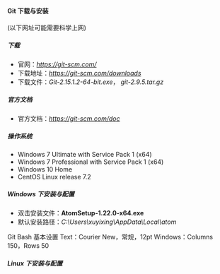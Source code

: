 
#### Git 下载与安装

(以下网址可能需要科学上网)

##### 下载
* 官网：*https://git-scm.com/*
* 下载地址：*https://git-scm.com/downloads*
* 下载文件：*Git-2.15.1.2-64-bit.exe*， *git-2.9.5.tar.gz*

##### 官方文档
* 官方文档：*https://git-scm.com/doc*

##### 操作系统
* Windows 7 Ultimate with Service Pack 1 (x64)
* Windows 7 Professional with Service Pack 1 (x64)
* Windows 10 Home
* CentOS Linux release 7.2

##### Windows 下安装与配置
* 双击安装文件：**AtomSetup-1.22.0-x64.exe**
* 默认安装路径：*C:\Users\xuyixing\AppData\Local\atom*


Git Bash 基本设置
Text：Courier New，常规，12pt
Windows：Columns 150，Rows 50

##### Linux 下安装与配置
